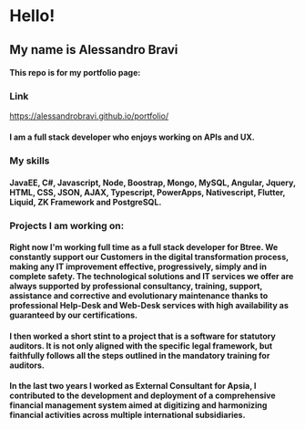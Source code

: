 # Hello!

## My name is Alessandro Bravi

#### This repo is for my portfolio page:  

### Link
https://alessandrobravi.github.io/portfolio/

#### I am a full stack developer who enjoys working on APIs and UX. 

### My skills

#### JavaEE, C#, Javascript, Node, Boostrap, Mongo, MySQL, Angular, Jquery, HTML, CSS, JSON, AJAX, Typescript, PowerApps, Nativescript, Flutter, Liquid, ZK Framework and PostgreSQL.


### Projects I am working on: 

#### Right now I'm working full time as a full stack developer for Btree. We constantly support our Customers in the digital transformation process, making any IT improvement effective, progressively, simply and in complete safety. The technological solutions and IT services we offer are always supported by professional consultancy, training, support, assistance and corrective and evolutionary maintenance thanks to professional Help-Desk and Web-Desk services with high availability as guaranteed by our certifications. 
#### I then worked a short stint to a project that is a software for statutory auditors. It is not only aligned with the specific legal framework, but faithfully follows all the steps outlined in the mandatory training for auditors.
#### In the last two years I worked as External Consultant for Apsia, I contributed to the development and deployment of a comprehensive financial management system aimed at digitizing and harmonizing financial activities across multiple international subsidiaries.



